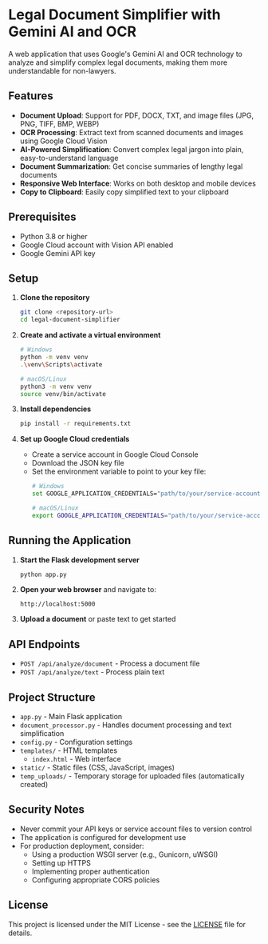 # Legal Document Simplifier with Gemini AI and OCR

A web application that uses Google's Gemini AI and OCR technology to analyze and simplify complex legal documents, making them more understandable for non-lawyers.

## Features

- **Document Upload**: Support for PDF, DOCX, TXT, and image files (JPG, PNG, TIFF, BMP, WEBP)
- **OCR Processing**: Extract text from scanned documents and images using Google Cloud Vision
- **AI-Powered Simplification**: Convert complex legal jargon into plain, easy-to-understand language
- **Document Summarization**: Get concise summaries of lengthy legal documents
- **Responsive Web Interface**: Works on both desktop and mobile devices
- **Copy to Clipboard**: Easily copy simplified text to your clipboard

## Prerequisites

- Python 3.8 or higher
- Google Cloud account with Vision API enabled
- Google Gemini API key

## Setup

1. **Clone the repository**
   ```bash
   git clone <repository-url>
   cd legal-document-simplifier
   ```

2. **Create and activate a virtual environment**
   ```bash
   # Windows
   python -m venv venv
   .\venv\Scripts\activate
   
   # macOS/Linux
   python3 -m venv venv
   source venv/bin/activate
   ```

3. **Install dependencies**
   ```bash
   pip install -r requirements.txt
   ```

4. **Set up Google Cloud credentials**
   - Create a service account in Google Cloud Console
   - Download the JSON key file
   - Set the environment variable to point to your key file:
     ```bash
     # Windows
     set GOOGLE_APPLICATION_CREDENTIALS="path/to/your/service-account-key.json"
     
     # macOS/Linux
     export GOOGLE_APPLICATION_CREDENTIALS="path/to/your/service-account-key.json"
     ```

## Running the Application

1. **Start the Flask development server**
   ```bash
   python app.py
   ```

2. **Open your web browser** and navigate to:
   ```
   http://localhost:5000
   ```

3. **Upload a document** or paste text to get started

## API Endpoints

- `POST /api/analyze/document` - Process a document file
- `POST /api/analyze/text` - Process plain text

## Project Structure

- `app.py` - Main Flask application
- `document_processor.py` - Handles document processing and text simplification
- `config.py` - Configuration settings
- `templates/` - HTML templates
  - `index.html` - Web interface
- `static/` - Static files (CSS, JavaScript, images)
- `temp_uploads/` - Temporary storage for uploaded files (automatically created)

## Security Notes

- Never commit your API keys or service account files to version control
- The application is configured for development use
- For production deployment, consider:
  - Using a production WSGI server (e.g., Gunicorn, uWSGI)
  - Setting up HTTPS
  - Implementing proper authentication
  - Configuring appropriate CORS policies

## License

This project is licensed under the MIT License - see the [LICENSE](LICENSE) file for details.
